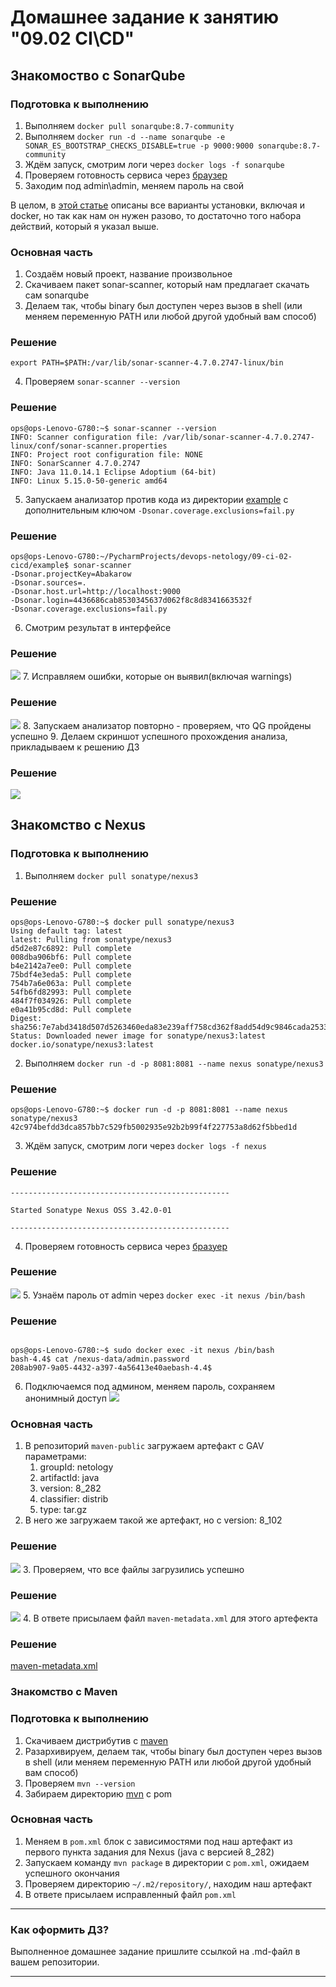 # Домашнее задание к занятию "09.02 CI\CD"

## Знакомоство с SonarQube

### Подготовка к выполнению

1. Выполняем `docker pull sonarqube:8.7-community`
2. Выполняем `docker run -d --name sonarqube -e SONAR_ES_BOOTSTRAP_CHECKS_DISABLE=true -p 9000:9000 sonarqube:8.7-community`
3. Ждём запуск, смотрим логи через `docker logs -f sonarqube`
4. Проверяем готовность сервиса через [браузер](http://localhost:9000)
5. Заходим под admin\admin, меняем пароль на свой

В целом, в [этой статье](https://docs.sonarqube.org/latest/setup/install-server/) описаны все варианты установки, включая и docker, но так как нам он нужен разово, то достаточно того набора действий, который я указал выше.

### Основная часть

1. Создаём новый проект, название произвольное
2. Скачиваем пакет sonar-scanner, который нам предлагает скачать сам sonarqube
3. Делаем так, чтобы binary был доступен через вызов в shell (или меняем переменную PATH или любой другой удобный вам способ)
### Решение
```
export PATH=$PATH:/var/lib/sonar-scanner-4.7.0.2747-linux/bin
 ```
4. Проверяем `sonar-scanner --version`
### Решение
```
ops@ops-Lenovo-G780:~$ sonar-scanner --version 
INFO: Scanner configuration file: /var/lib/sonar-scanner-4.7.0.2747-linux/conf/sonar-scanner.properties
INFO: Project root configuration file: NONE
INFO: SonarScanner 4.7.0.2747
INFO: Java 11.0.14.1 Eclipse Adoptium (64-bit)
INFO: Linux 5.15.0-50-generic amd64
```

5. Запускаем анализатор против кода из директории [example](./example) с дополнительным ключом `-Dsonar.coverage.exclusions=fail.py`
### Решение
```
ops@ops-Lenovo-G780:~/PycharmProjects/devops-netology/09-ci-02-cicd/example$ sonar-scanner   
-Dsonar.projectKey=Abakarow   
-Dsonar.sources=.   
-Dsonar.host.url=http://localhost:9000  
-Dsonar.login=4436686cab8530345637d062f8c8d8341663532f 
-Dsonar.coverage.exclusions=fail.py
```

6. Смотрим результат в интерфейсе
### Решение
![](src/2022-10-17_07-18.png)
7. Исправляем ошибки, которые он выявил(включая warnings)
### Решение
![](src/2022-10-17_07-23.png)
8. Запускаем анализатор повторно - проверяем, что QG пройдены успешно
9. Делаем скриншот успешного прохождения анализа, прикладываем к решению ДЗ
### Решение
![](src/2022-10-17_07-24.png)

## Знакомство с Nexus

### Подготовка к выполнению

1. Выполняем `docker pull sonatype/nexus3`
### Решение
```
ops@ops-Lenovo-G780:~$ docker pull sonatype/nexus3
Using default tag: latest
latest: Pulling from sonatype/nexus3
d5d2e87c6892: Pull complete 
008dba906bf6: Pull complete 
b4e2142a7ee0: Pull complete 
75bdf4e3eda5: Pull complete 
754b7a6e063a: Pull complete 
54fb6fd82993: Pull complete 
484f7f034926: Pull complete 
e0a41b95cd8d: Pull complete 
Digest: sha256:7e7abd3418d507d5263460eda83e239aff758cd362f8add54d9c9846cada2533
Status: Downloaded newer image for sonatype/nexus3:latest
docker.io/sonatype/nexus3:latest
```
2. Выполняем `docker run -d -p 8081:8081 --name nexus sonatype/nexus3`
### Решение
```
ops@ops-Lenovo-G780:~$ docker run -d -p 8081:8081 --name nexus sonatype/nexus3
42c974befdd3dca857bb7c529fb5002935e92b2b99f4f227753a8d62f5bbed1d
```
3. Ждём запуск, смотрим логи через `docker logs -f nexus`
### Решение
```
-------------------------------------------------

Started Sonatype Nexus OSS 3.42.0-01

-------------------------------------------------
```
4. Проверяем готовность сервиса через [бразуер](http://localhost:8081)
### Решение
![](src/2022-10-17_07-55.png)
5. Узнаём пароль от admin через `docker exec -it nexus /bin/bash`
### Решение
```

ops@ops-Lenovo-G780:~$ sudo docker exec -it nexus /bin/bash
bash-4.4$ cat /nexus-data/admin.password 
208ab907-9a05-4432-a397-4a56413e40aebash-4.4$ 
```


6. Подключаемся под админом, меняем пароль, сохраняем анонимный доступ
![](src/2022-10-17_08-01.png)
### Основная часть

1. В репозиторий `maven-public` загружаем артефакт с GAV параметрами:
   1. groupId: netology
   2. artifactId: java
   3. version: 8_282
   4. classifier: distrib
   5. type: tar.gz
2. В него же загружаем такой же артефакт, но с version: 8_102
### Решение
![](src/2022-10-17_08-13.png)
3. Проверяем, что все файлы загрузились успешно
### Решение
![](src/2022-10-17_08-14.png)
4. В ответе присылаем файл `maven-metadata.xml` для этого артефекта
### Решение
[maven-metadata.xml](https://github.com/abakarow/devops-netology/blob/main/09-ci-02-cicd/src/maven-metadata.xml)

### Знакомство с Maven

### Подготовка к выполнению

1. Скачиваем дистрибутив с [maven](https://maven.apache.org/download.cgi)
2. Разархивируем, делаем так, чтобы binary был доступен через вызов в shell (или меняем переменную PATH или любой другой удобный вам способ)
3. Проверяем `mvn --version`
4. Забираем директорию [mvn](./mvn) с pom

### Основная часть

1. Меняем в `pom.xml` блок с зависимостями под наш артефакт из первого пункта задания для Nexus (java с версией 8_282)
2. Запускаем команду `mvn package` в директории с `pom.xml`, ожидаем успешного окончания
3. Проверяем директорию `~/.m2/repository/`, находим наш артефакт
4. В ответе присылаем исправленный файл `pom.xml`

---

### Как оформить ДЗ?

Выполненное домашнее задание пришлите ссылкой на .md-файл в вашем репозитории.

---
